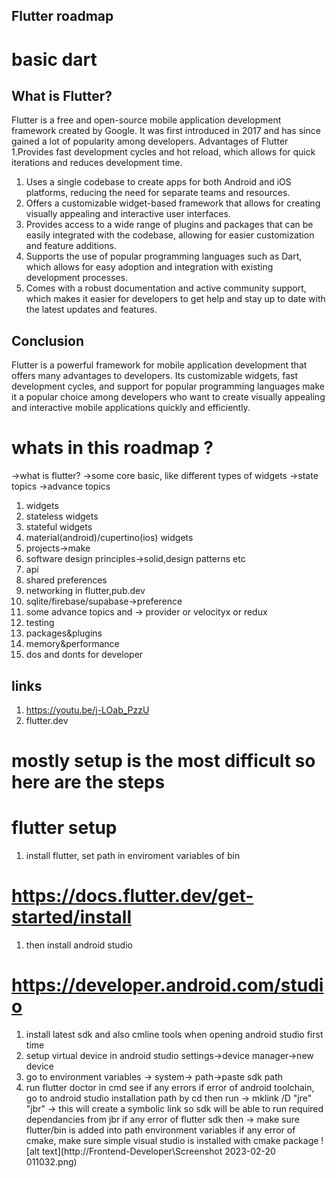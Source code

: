 ## Flutter roadmap
# basic dart

## What is Flutter?
Flutter is a free and open-source mobile application development framework created by Google.
It was first introduced in 2017 and has since gained a lot of popularity among developers.
Advantages of Flutter
1.Provides fast development cycles and hot reload, which allows for quick iterations and reduces development time.

1. Uses a single codebase to create apps for both Android and iOS platforms, reducing the need for separate teams and resources.
1. Offers a customizable widget-based framework that allows for creating visually appealing and interactive user interfaces.
1. Provides access to a wide range of plugins and packages that can be easily integrated with the codebase, allowing for easier customization and feature additions.
1. Supports the use of popular programming languages such as Dart, which allows for easy adoption and integration with existing development processes.
1. Comes with a robust documentation and active community support, which makes it easier for developers to get help and stay up to date with the latest updates and features.
## Conclusion
Flutter is a powerful framework for mobile application development that offers many advantages to developers. Its customizable widgets, fast development cycles, and support for popular programming languages make it a popular choice among developers who want to create visually appealing and interactive mobile applications quickly and efficiently.
 # whats in this roadmap ?
->what is flutter?
->some core basic, like different types of widgets
->state topics
->advance topics

1. widgets
1. stateless widgets
1. stateful widgets
1. material(android)/cupertino(ios) widgets
1. projects->make
1. software design principles->solid,design patterns etc
1. api
1. shared preferences
1. networking in flutter,pub.dev
1. sqlite/firebase/supabase->preference
1. some advance topics and → provider or velocityx or redux
1. testing
1. packages&plugins
1. memory&performance
1. dos and donts for developer

## links 
1. https://youtu.be/j-LOab_PzzU
2. flutter.dev

# mostly setup is the most difficult so here are the steps
# flutter setup
1. install flutter, set path in enviroment variables of bin
# https://docs.flutter.dev/get-started/install
1. then install android studio
# https://developer.android.com/studio
1. install latest sdk and also cmline tools when opening android studio first time
1. setup virtual device in android studio settings->device manager->new device
1. go to environment variables -> system-> path->paste sdk path
1. run flutter doctor in cmd
see if any errors
if error of android toolchain,
go to android studio installation path by cd then run -> mklink /D "jre" "jbr" -> this will create a symbolic link so sdk will be able to run required dependancies from jbr
if any error of flutter sdk then -> make sure flutter/bin is added into path environment variables
if any error of cmake,  make sure simple visual studio is installed with cmake package
![alt text](http://Frontend-Developer\Screenshot 2023-02-20 011032.png)